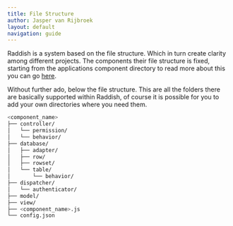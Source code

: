 ```yaml
---
title: File Structure
author: Jasper van Rijbroek
layout: default
navigation: guide
---
```


Raddish is a system based on the file structure. Which in turn create clarity among different projects.
The components their file structure is fixed, starting from the applications component directory to read more about this you can go [here](/guide/objects/application.html).

Without further ado, below the file structure.
This are all the folders there are basically supported within Raddish, of course it is possible for you to add your own directories where you need them.

```bash
<component_name>
├── controller/
│   └── permission/
│   └── behavior/
├── database/
│   ├── adapter/
│   ├── row/
│   ├── rowset/
│   └── table/
│       └── behavior/
├── dispatcher/
│   └── authenticator/
├── model/
├── view/
├── <component_name>.js
└── config.json
```
